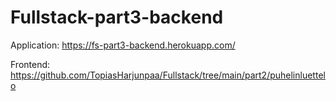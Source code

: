 # Fullstack-part3-backend

Application: https://fs-part3-backend.herokuapp.com/

Frontend: https://github.com/TopiasHarjunpaa/Fullstack/tree/main/part2/puhelinluettelo